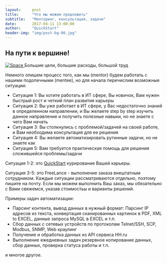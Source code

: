 ```yaml
---
layout:     post
title:      "Что мы можем предложить"
subtitle:   "Менторинг, консультация, задачи"
date:       2017-04-11 13:00:00
author:     "QuickStart"
header-img: "img/post-bg-06.jpg"
---
```

<h2 class="section-heading">На пути к вершине!</h2>
<a href="#">
    <img src="{{ site.baseurl }}/img/post-sample-image.jpg" alt="Space">
</a>
<span class="caption text-muted">Большие цели, большие расходы, большой труд</span>

<p>Немного опишем процесс того, как мы (mentor) будем работать с нашими подопечными (mentee), но для начала перечислим возможные ситуации:</p>
<ul>
	<li>Ситуация 1: Вы хотите работать в ИТ сфере, Вы новичок, Вам нужен быстрый рост и четкий план развития карьеры</li>
	<li>Ситуация 2: Вы уже работает в ИТ сфере, у Вас недостаточно знаний в определенном направлении, и Вы желаете step by step изучить данное направление и получить полезные навыки, но не знаете с чего Вам начать</li>
	<li>Ситуация 3: Вы столкнулись с проблемой/задачей на своей работе, и Вам необходима консультация для ее решения</li>
	<li>Ситуация 4: Вы желаете автоматизировать рутинные задачи, но не знаете как</li>
	<li>Ситуация 5: Вам требуется практическая помощь для решения сложившейся проблемы/задачи</li>	
</ul>

<p>Ситуация 1-2: это <a href="https://daurenamanbayev.github.io/blog/2017/04/11/quickstart-roadmap/">QuickStart</a> курирование Вашей карьеры.</p>
<p>Ситуация 3-5: это FreeLance - выполнение заказа внештатным сотрудником. Каждые ситуации рассматриваются отдельно, поэтому пишите на почту. Если мы можем выполнить Ваш заказ, мы обязательно с Вами свяжемся, указав стоимостьы и варианты решений.</p>

<p>Примеры задач автоматизации:</p>
<ul>
	<li>Парсинг контента, вывод данных в нужный формат: Парсинг IP адресов из текста, конвертация сканированных картинок в PDF, XML to EXCEL, данные запроса MySQL в EXCEL и т.п.</li>
	<li>Сбор данных с сетевых устройств по протоколам Telnet/SSH, SCP, Modbus, SNMP, Web краулинг</li>
	<li>Получение и обработка данных из API сервиса HH.ru</li>
	<li>Выполнение ежедневных задач резервное копирование данных, сбор данных, проверка статуса работы и т.п.</li>
</ul>
<p>и многое другое.</p>
